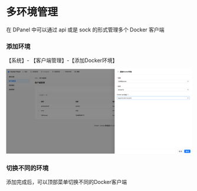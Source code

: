 # 多环境管理

在 DPanel 中可以通过 api 或是 sock 的形式管理多个 Docker 客户端

### 添加环境

【系统】- 【客户端管理】-【添加Docker环境】

![system-docker-env-add.png](https://raw.githubusercontent.com/donknap/dpanel-docs/master/storage/image/system-docker-env-add.png)



### 切换不同的环境

添加完成后，可以顶部菜单切换不同的Docker客户端